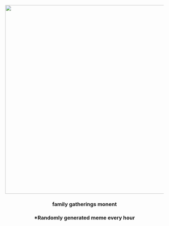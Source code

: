 <p align="center">
        <img src="https://i.redd.it/0dqxlzj5tpd91.png" width="600" height="600">
        </p>
        <h3 align="center">family gatherings monent</h3>
        <h3 align="center">*Randomly generated meme every hour</h3>
    